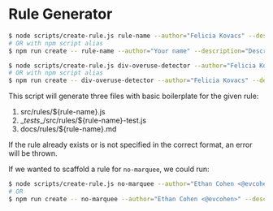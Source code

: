 # Rule Generator

```bash
$ node scripts/create-rule.js rule-name --author="Felicia Kovacs" --description="< div > overuse detector"
# OR with npm script alias
$ npm run create -- rule-name --author="Your name" --description="Description of rule"
```
```bash
$ node scripts/create-rule.js div-overuse-detector --author="Felicia Kovacs" --description="< div > overuse detector"
# OR with npm script alias
$ npm run create -- div-overuse-detector --author="Felicia Kovacs" --description="< div > overuse detector"
```

This script will generate three files with basic boilerplate for the given rule:
1. src/rules/${rule-name}.js
2. \__tests__/src/rules/${rule-name}-test.js
3. docs/rules/${rule-name}.md

If the rule already exists or is not specified in the correct format, an error will be thrown.

If we wanted to scaffold a rule for `no-marquee`, we could run:
```bash
$ node scripts/create-rule.js no-marquee --author="Ethan Cohen <@evcohen>" --description="Enforce <marquee> elements are not used."
# OR
$ npm run create -- no-marquee --author="Ethan Cohen <@evcohen>" --description="Enforce <marquee> elements are not used."
```
